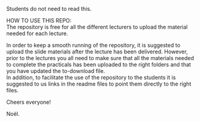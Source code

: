 Students do not need to read this.

HOW TO USE THIS REPO:<br/>
The repository is free for all the different lecturers to upload the material needed for each lecture.

In order to keep a smooth running of the repository, it is suggested to upload the slide materials after the lecture has been delivered. However, prior to the lectures you all need to make sure that all the materials needed to complete the practicals has been uploaded to the right folders and that you have updated the to-download file.<br/>
In addition, to facilitate the use of the repository to the students it is suggested to us links in the readme files to point them directly to the right files.

Cheers everyone!

Noël.


